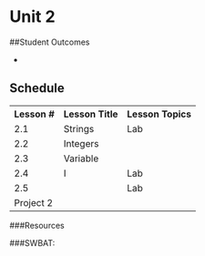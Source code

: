 # Unit 2

##Student Outcomes
<ul>
    <li></li>
</ul>

## Schedule

<table>
    <tr>
        <th>Lesson #</th>
        <th>Lesson Title</th>
        <th>Lesson Topics</th>
    </tr>
    <tr>
        <td>2.1</td>
        <td>Strings</td>
        <td>Lab</td>
    </tr>
    <tr>
        <td>2.2</td>
        <td>Integers</td>
        <td></td>
    </tr>
    <tr>
        <td>2.3</td>
        <td>Variable</td>
        <td></td>
    </tr>
    <tr>
        <td>2.4</td>
        <td>I</td>
        <td>Lab</td>
    </tr>
    <tr>
        <td>2.5</td>
        <td></td>
        <td>Lab</td>
    </tr>
    <tr>
        <td>Project 2</td>
        <td></td>
        <td></td>
    </tr>
</table>

###Resources

###SWBAT:
